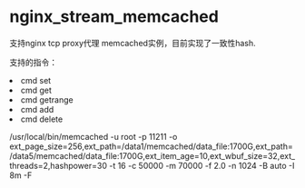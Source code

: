# nginx_stream_memcached

支持nginx tcp proxy代理  memcached实例，目前实现了一致性hash.

支持的指令：
<li> cmd  set </li>
<li> cmd  get </li>
<li> cmd  getrange </li>
<li> cmd  add </li>
<li> cmd  delete </li>


 /usr/local/bin/memcached -u root -p 11211 -o ext_page_size=256,ext_path=/data1/memcached/data_file:1700G,ext_path=/data5/memcached/data_file:1700G,ext_item_age=10,ext_wbuf_size=32,ext_threads=2,hashpower=30 -t 16 -c 50000 -m 70000 -f 2.0 -n 1024 -B auto -I 8m -F
